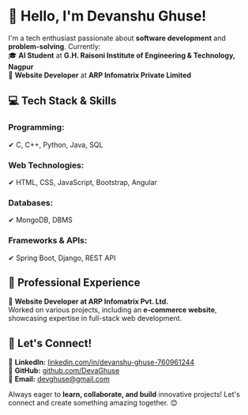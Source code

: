 # 👋 Hello, I'm Devanshu Ghuse!  

I'm a tech enthusiast passionate about **software development** and **problem-solving**. Currently:  
🎓 **AI Student** at **G.H. Raisoni Institute of Engineering & Technology, Nagpur**  
💼 **Website Developer** at **ARP Infomatrix Private Limited**  

## 💻 Tech Stack & Skills  

### **Programming:**  
✔ C, C++, Python, Java, SQL  

### **Web Technologies:**  
✔ HTML, CSS, JavaScript, Bootstrap, Angular  

### **Databases:**  
✔ MongoDB, DBMS  

### **Frameworks & APIs:**  
✔ Spring Boot, Django, REST API  

## 🚀 Professional Experience  

🔹 **Website Developer at ARP Infomatrix Pvt. Ltd.**  
Worked on various projects, including an **e-commerce website**, showcasing expertise in full-stack web development.  

## 📌 Let's Connect!  

💼 **LinkedIn:** [linkedin.com/in/devanshu-ghuse-760961244](https://www.linkedin.com/in/devanshu-ghuse-760961244/)  
📂 **GitHub:** [github.com/DevaGhuse](https://github.com/DevaGhuse)  
📩 **Email:** [devghuse@gmail.com](mailto:devghuse@gmail.com)  

Always eager to **learn, collaborate, and build** innovative projects! Let's connect and create something amazing together. 😊  
